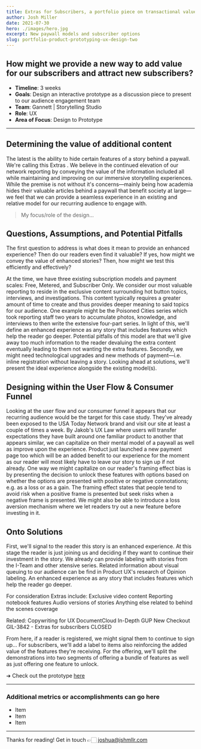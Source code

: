```yaml
---
title: Extras for Subscribers, a portfolio piece on transactional value.
author: Josh Miller
date: 2021-07-30
hero: ./images/hero.jpg
excerpt: New paywall models and subscriber options
slug: portfolio-product-prototyping-ux-design-two
---
```


## How might we provide a new way to add value for our subscribers and attract new subscribers?

- **Timeline**: 3 weeks
- **Goals**:  Design an interactive prototype as a discussion piece to present to our audience engagement team
- **Team**: Gannett | Storytelling Studio
- **Role**: UX
- **Area of Focus**: Design to Prototype

---

## Determining the value of additional content

The latest is the ability to hide certain features of a story behind a paywall. We're calling this Extras . We believe in the continued elevation of our network reporting by conveying the value of the information included all while maintaining and improving on our immersive storytelling experiences. While the premise is not without it's concerns—mainly being how academia hides their valuable articles behind a paywall that benefit society at large—we feel that we can provide a seamless experience in an existing and relative model for our recurring audience to engage with.

> My focus/role of the design...

## Questions, Assumptions, and Potential Pitfalls

The first question to address is what does it mean to provide an enhanced experience?
Then do our readers even find it valuable?
If yes, how might we convey the value of enhanced stories? Then, how might we test this efficiently and effectively?

At the time, we have three existing subscription models and payment scales: Free, Metered, and Subscriber Only. We consider our most valuable reporting to reside in the exclusive content surrounding hot button topics, interviews, and investigations. This content typically requires a greater amount of time to create and thus provides deeper meaning to said topics for our audience. One example might be the Poisoned Cities series which took reporting staff two years to accumulate photos, knowledge, and interviews to then write the extensive four-part series.
In light of this, we'll define an enhanced experience as any story that includes features which help the reader go deeper.
Potential pitfalls of this model are that we'll give away too much information to the reader devaluing the extra content eventually leading to them not wanting the extra features.
Secondly, we might need technological upgrades and new methods of payment—i.e. inline registration without leaving a story. Looking ahead at solutions, we'll present the ideal experience alongside the existing model(s).

## Designing within the User Flow & Consumer Funnel

Looking at the user flow and our consumer funnel it appears that our recurring audience would be the target for this case study. They've already been exposed to the USA Today Network brand and visit our site at least a couple of times a week. By Jakob's UX Law where users will transfer expectations they have built around one familiar product to another that appears similar, we can capitalize on their mental model of a paywall as well as improve upon the experience. Product just launched a new payment page too which will be an added benefit to our experience for the moment as our reader will most likely have to leave our story to sign up if not already. One way we might capitalize on our reader's framing effect bias is by presenting the decision to unlock these features with options based on whether the options are presented with positive or negative connotations; e.g. as a loss or as a gain. The framing effect states that people tend to avoid risk when a positive frame is presented but seek risks when a negative frame is presented. We might also be able to introduce a loss aversion mechanism where we let readers try out a new feature before investing in it.

## Onto Solutions

First, we'll signal to the reader this story is an enhanced experience. At this stage the reader is just joining us and deciding if they want to continue their investment in the story. We already can provide labeling with stories from the I-Team and other xtensive series. Related information about visual queuing to our audience can be find in Product UX's research of Opinion labeling.
An enhanced experience as any story that includes features which help the reader go deeper.

For consideration Extras include:
Exclusive video content Reporting notebook features Audio versions of stories Anything else related to behind the scenes coverage

Related:
Copywriting for UX DocumentCloud In-Depth GUP New Checkout
GIL-3842 - Extras for subscribers CLOSED

From here, if a reader is registered, we might signal them to continue to sign up...
For subscribers, we'll add a label to items also reinforcing the added value of the features they're receiving.
For the offering, we'll split the demonstrations into two segments of offering a bundle of features as well as just offering one feature to unlock.

➔ Check out the prototype [here](https://www.google.com "Extras for Subscribers Prototype")

---

### Additional metrics or accomplishments can go here

- Item
- Item
- Item

---

Thanks for reading!
Get in touch 👉🏻 [joshua@jshmllr.com](mailto:joshua@jshmllr.com)
